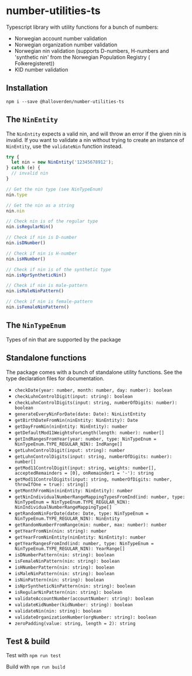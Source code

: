 # number-utilities-ts

Typescript library with utility functions for a bunch of numbers:

- Norwegian account number validation
- Norwegian organization number validation
- Norwegian nin validation (supports D-numbers, H-numbers and 'synthetic nin' from the Norwegian Population Registry (
  Folkeregisteret))
- KID number validation

## Installation
`npm i --save @halloverden/number-utilities-ts`

## The `NinEntity`
The `NinEntity` expects a valid nin, and will throw an error if the given nin is invalid. If you want to validate a nin
without trying to create an instance of `NinEntity`, use the `validateNin` function instead.

```javascript
try {
  let nin = new NinEntity('12345678912');
} catch (e) {
  // invalid nin
}

// Get the nin type (see NinTypeEnum)
nin.type

// Get the nin as a string
nin.nin

// Check nin is of the regular type
nin.isRegularNin()

// Check if nin is D-number
nin.isDNumber()

// Check if nin is H-number
nin.isHNumber()

// Check if nin is of the synthetic type
nin.isNprSyntheticNin()

// Check if nin is male-pattern
nin.isMaleNinPattern()

// Check if nin is female-pattern
nin.isFemaleNinPattern()
```

## The `NinTypeEnum`
Types of nin that are supported by the package

## Standalone functions
The package comes with a bunch of standalone utility functions. See the type declaration files for documentation.
- `checkDate(year: number, month: number, day: number): boolean`
- `checkLuhnControlDigit(input: string): boolean`
- `checkLuhnControlDigits(input: string, numberOfDigits: number): boolean`
- `generateEveryNinForDate(date: Date): NinListEntity`
- `getBirthDateFromNin(ninEntity: NinEntity): Date`
- `getDayFromNin(ninEntity: NinEntity): number`
- `getDefaultMod11WeightsForLength(length: number): number[]`
- `getIndRangesFromYear(year: number, type: NinTypeEnum = NinTypeEnum.TYPE_REGULAR_NIN): IndRange[]`
- `getLuhnControlDigit(input: string): number`
- `getLuhnControlDigits(input: string, numberOfDigits: number): number[]`
- `getMod11ControlDigit(input: string, weights: number[], acceptedRemainders = [0], onRemainder1 = '-'): string`
- `getMod11ControlDigits(input: string, numberOfDigits: number, throwIfOne = true): string[]`
- `getMonthFromNin(ninEntity: NinEntity): number`
- `getNinIndividualNumberRangeMappingTypesFromInd(ind: number, type: NinTypeEnum = NinTypeEnum.TYPE_REGULAR_NIN): NinIndividualNumberRangeMappingType[]`
- `getRandomNinForDate(date: Date, type: NinTypeEnum = NinTypeEnum.TYPE_REGULAR_NIN): NinEntity`
- `getRandomNumberFromRange(min: number, max: number): number`
- `getYearFromNin(nin: string): number`
- `getYearFromNinEntity(ninEntity: NinEntity): number`
- `getYearRangesFromInd(ind: number, type: NinTypeEnum = NinTypeEnum.TYPE_REGULAR_NIN): YearRange[]`
- `isDNumberPattern(nin: string): boolean`
- `isFemaleNinPattern(nin: string): boolean`
- `isHNumberPattern(nin: string): boolean`
- `isMaleNinPattern(nin: string): boolean`
- `isNinPattern(nin: string): boolean`
- `isNprSyntheticNinPattern(nin: string): boolean`
- `isRegularNinPattern(nin: string): boolean`
- `validateAccountNumber(accountNumber: string): boolean`
- `validateKidNumber(kidNumber: string): boolean`
- `validateNin(nin: string): boolean`
- `validateOrganizationNumber(orgNumber: string): boolean`
- `zeroPadding(value: string, length = 2): string`

## Test & build

Test with `npm run test`

Build with `npm run build`
